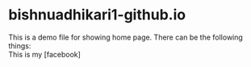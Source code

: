 # bishnuadhikari1-github.io
This is a demo file for showing home page.
There can be the following things:<br>
This is my [facebook]
 
